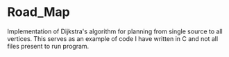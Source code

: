 # Road_Map
Implementation of Dijkstra's algorithm for planning from single source to all vertices. This serves as an example of code I have written in C and not all files present to run program.

